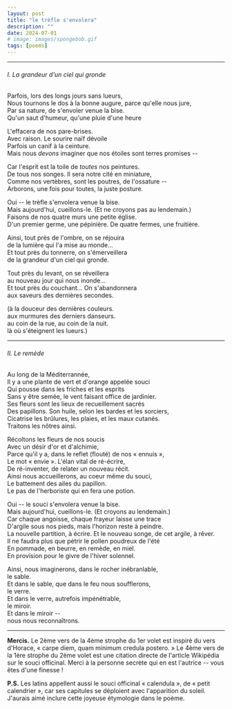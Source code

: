 ```yaml
---
layout: post
title: "le trèfle s'envolera"
description: ""
date: 2024-07-01
# image: images/spongebob.gif
tags: [poems]
---
```


---

###### I. La grandeur d'un ciel qui gronde
  
Parfois, lors des longs jours sans lueurs,  
Nous tournons le dos à la bonne augure, parce qu'elle nous jure,  
Par sa nature, de s'envoler venue la bise.  
Qu'un saut d'humeur, qu'une pluie d'une heure

L'effacera de nos pare-brises.  
Avec raison. Le sourire naïf dévoile  
Parfois un canif à la ceinture.  
Mais nous *devons* imaginer que nos étoiles sont terres promises --  
  
Car l'esprit est la toile de *toutes* nos peintures.  
De tous nos songes. Il sera notre cité en miniature,  
Comme nos vertèbres, sont les poutres, de l'ossature --  
Arborons, une fois pour toutes, la juste posture.  
  
Oui -- le trèfle s'envolera venue la bise.  
Mais aujourd'hui, cueillons-le. (Et ne croyons pas au lendemain.)  
Faisons de nos quatre murs une petite église.  
D'un premier germe, une pépinière. De quatre fermes, une fruitière.  
  
Ainsi, tout près de l'ombre, on se réjouira  
de la lumière qui l'a mise au monde...  
Et tout près du tonnerre, on s'émerveillera  
de la grandeur d'un ciel qui gronde.  
  
Tout près du levant, on se réveillera  
au nouveau jour qui nous inonde...  
Et tout près du couchant... On s'abandonnera  
aux saveurs des dernières secondes.  
  
(à la douceur des dernières couleurs.  
aux murmures des derniers danseurs.  
au coin de la rue, au coin de la nuit.  
là où s'éteignent les lueurs.)  

---

###### II. Le remède
  
Au long de la Méditerrannée,  
Il y a une plante de vert et d'orange appelée souci  
Qui pousse dans les friches et les esprits  
Sans y être semée, le vent faisant office de jardinier.  
Ses fleurs sont les lieux de recueillement sacrés  
Des papillons. Son huile, selon les bardes et les sorciers,  
Cicatrise les brûlures, les plaies, et les maux cutanés.  
Traitons les nôtres ainsi.  
  
Récoltons les fleurs de nos soucis  
Avec un désir d'or et d'alchimie,  
Parce qu'il y a, dans le reflet (flouté) de nos « ennuis »,  
Le mot « envie ». L'élan vital de ré-écrire,  
De ré-inventer, de relater un nouveau récit.  
Ainsi nous accueillerons, au coeur même du souci,  
Le battement des ailes du papillon.  
Le pas de l'herboriste qui en fera une potion.  
  
Oui -- le souci s'envolera venue la bise.  
Mais aujourd'hui, cueillons-le. (Et croyons au lendemain.)  
Car chaque angoisse, chaque frayeur laisse une trace  
D'argile sous nos pieds, mais l'horizon reste à peindre.  
La nouvelle partition, à écrire. Et le nouveau songe, de cet argile, à rêver.  
Il ne faudra plus que pétrir le pollen poudreux de l'été  
En pommade, en beurre, en remède, en miel.  
En provision pour le givre de l'hiver solennel.  
  
Ainsi, nous imaginerons, dans le rocher inébranlable,  
le sable.  
Et dans le sable, que dans le feu nous soufflerons,  
le verre.  
Et dans le verre, autrefois impénétrable,  
le miroir.  
Et dans le miroir --  
nous nous reconnaîtrons.  

---

**Mercis.** Le 2ème vers de la 4ème strophe du 1er volet est inspiré du vers d'Horace, « carpe diem, quam minimum credula postero. »  Le 4ème vers de la 1ère strophe du 2ème volet est une citation directe de l'article Wikipédia sur le souci officinal. Merci à la personne secrète qui en est l'autrice -- vous êtes d'une finesse !

**P.S.** Les latins appellent aussi le souci officinal « calendula », de « petit calendrier », car ses capitules se déploient avec l'apparition du soleil. J'aurais aimé inclure cette joyeuse étymologie dans le poème.